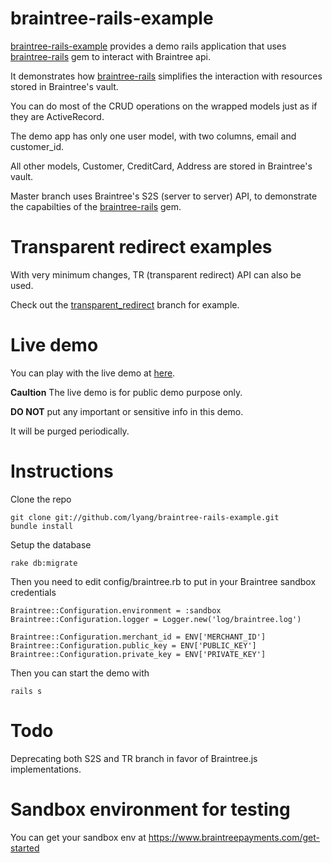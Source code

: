 braintree-rails-example
===============
[braintree-rails-example](https://github.com/lyang/braintree-rails-example) provides a demo rails application that uses [braintree-rails](https://github.com/lyang/braintree-rails) gem to interact with Braintree api.

It demonstrates how [braintree-rails](https://github.com/lyang/braintree-rails-example) simplifies the interaction with resources stored in Braintree's vault.

You can do most of the CRUD operations on the wrapped models just as if they are ActiveRecord.

The demo app has only one user model, with two columns, email and customer_id.

All other models, Customer, CreditCard, Address are stored in Braintree's vault.

Master branch uses Braintree's S2S (server to server) API, to demonstrate the capabilties of the [braintree-rails](https://github.com/lyang/braintree-rails-example) gem.

Transparent redirect examples
===============
With very minimum changes, TR (transparent redirect) API can also be used.

Check out the [transparent_redirect](https://github.com/lyang/braintree-rails-example/tree/transparent_redirect#changes-made-to-use-tr-transparent-redirect) branch for example.

Live demo
===============
You can play with the live demo at [here](http://braintree-rails-example.herokuapp.com/).

**Caultion**
The live demo is for public demo purpose only.

**DO NOT** put any important or sensitive info in this demo.

It will be purged periodically.

Instructions
===============
Clone the repo

    git clone git://github.com/lyang/braintree-rails-example.git
    bundle install

Setup the database

    rake db:migrate

Then you need to edit config/braintree.rb to put in your Braintree sandbox credentials

    Braintree::Configuration.environment = :sandbox
    Braintree::Configuration.logger = Logger.new('log/braintree.log')

    Braintree::Configuration.merchant_id = ENV['MERCHANT_ID']
    Braintree::Configuration.public_key = ENV['PUBLIC_KEY']
    Braintree::Configuration.private_key = ENV['PRIVATE_KEY']

Then you can start the demo with

    rails s

Todo
===============
Deprecating both S2S and TR branch in favor of Braintree.js implementations.

Sandbox environment for testing
===============
You can get your sandbox env at https://www.braintreepayments.com/get-started
